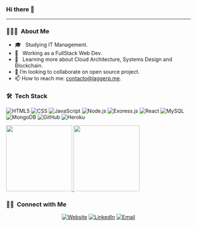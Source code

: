 ### Hi there 👋
<hr>


<h3> 👨🏻‍💻 &nbsp;About Me </h3>

- 🎓 &nbsp; Studying IT Management.
- 💼 &nbsp; Working as a FullStack Web Dev.
- 🌱 &nbsp; Learning more about Cloud Architecture, Systems Design and Blockchain.
- 👯 I’m looking to collaborate on open source project.
- 📫 How to reach me: contacto@laggerp.me.

<h3> 🛠 &nbsp;Tech Stack</h3>

  ![HTML5](https://img.shields.io/badge/HTML5-E34F26?style=for-the-badge&logo=html5&logoColor=white)
  ![CSS](https://img.shields.io/badge/CSS3-1572B6?style=for-the-badge&logo=css3&logoColor=white)
  ![JavaScript](https://img.shields.io/badge/JavaScript-F7DF1E?style=for-the-badge&logo=javascript&logoColor=black)
  ![Node.js](https://img.shields.io/badge/Node.js-43853D?style=for-the-badge&logo=node.js&logoColor=white)
  ![Exoress.js](https://img.shields.io/badge/Express.js-404D59?style=for-the-badge)
  ![React](https://img.shields.io/badge/React-20232A?style=for-the-badge&logo=react&logoColor=61DAFB)
  ![MySQL](https://img.shields.io/badge/MySQL-00000F?style=for-the-badge&logo=mysql&logoColor=white)
  ![MongoDB](https://img.shields.io/badge/MongoDB-4EA94B?style=for-the-badge&logo=mongodb&logoColor=white)
  ![GitHub](https://img.shields.io/badge/GitHub-100000?style=for-the-badge&logo=github&logoColor=whit)
  ![Heroku](https://img.shields.io/badge/Heroku-430098?style=for-the-badge&logo=heroku&logoColor=white)
<br/>

<a href="https://github.com/LaggerP">
  <img height="180em" src="https://github-readme-stats.vercel.app/api?username=laggerp&theme=buefy&show_icons=true" />
  <img height="180em" src="https://github-readme-stats.vercel.app/api/top-langs/?username=laggerp&theme=buefy&layout=compact" />
</a>

<br/>

<h3> 🤝🏻 &nbsp;Connect with Me </h3>

<p align="center">
<a href="https://laggerp.me/"><img alt="Website" src="https://img.shields.io/badge/Website-www.laggerp.me-blue?style=flat-square&logo=google-chrome"></a>
<a href="https://www.linkedin.com/in/pablo-lagger/"><img alt="LinkedIn" src="https://img.shields.io/badge/LinkedIn-Pablo%20Lagger%20-blue?style=flat-square&logo=linkedin"></a>
<a href="mailto:contacto@laggerp.me"><img alt="Email" src="https://img.shields.io/badge/Email-contacto@laggerp.me-blue?style=flat-square&logo=gmail"></a>
</p>
